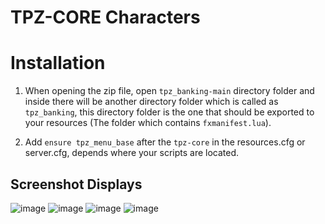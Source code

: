 
# TPZ-CORE Characters

# Installation

1. When opening the zip file, open `tpz_banking-main` directory folder and inside there will be another directory folder which is called as `tpz_banking`, this directory folder is the one that should be exported to your resources (The folder which contains `fxmanifest.lua`).

2. Add `ensure tpz_menu_base` after the `tpz-core` in the resources.cfg or server.cfg, depends where your scripts are located.
   
## Screenshot Displays

![image](https://github.com/TPZ-CORE/tpz_characters/assets/152554963/ba0e0bf7-5eb4-4d78-a8f8-96a736735b84)
![image](https://github.com/TPZ-CORE/tpz_characters/assets/152554963/d05e3269-1016-4a6d-84c6-cfbe944ce427)
![image](https://github.com/TPZ-CORE/tpz_characters/assets/152554963/3b995c5a-225b-41cd-93a5-2ec77dfc0e2d)
![image](https://github.com/TPZ-CORE/tpz_characters/assets/152554963/077156e8-71f8-4ede-b8b7-43989a1e87f0)
